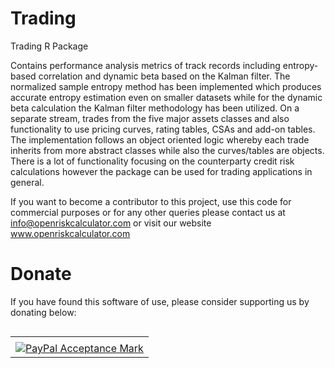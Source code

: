 # Trading
Trading R Package

Contains performance analysis metrics of track records including entropy-based
            correlation and dynamic beta based on the Kalman filter. The normalized sample entropy method
            has been implemented which produces accurate entropy estimation even on smaller datasets while for
            the dynamic beta calculation the Kalman filter methodology has been utilized.
            On a separate stream, trades from the five major assets classes and also
            functionality to use pricing curves, rating tables, CSAs and add-on tables. The
            implementation follows an object oriented logic whereby each trade inherits from
            more abstract classes while also the curves/tables are objects. There is a lot
            of functionality focusing on the counterparty credit risk calculations however
            the package can be used for trading applications in general.

If you want to become a contributor to this project, use this code for commercial purposes or for any other queries please contact us at info@openriskcalculator.com or visit our website www.openriskcalculator.com

# Donate 

If you have found this software of use, please consider supporting us by donating below:

<table border="0" cellpadding="10" cellspacing="0" align="left"><tr><td align="left"></td></tr><tr><td align="left"><a href="https://www.paypal.com/cgi-bin/webscr?cmd=_s-xclick&hosted_button_id=SRBWEQJYJ8QM4&source=url" title="Donate via Paypal" onclick="javascript:window.open('https://www.paypal.com/webapps/mpp/paypal-popup','WIPaypal','toolbar=no, location=no, directories=no, status=no, menubar=no, scrollbars=yes, resizable=yes, width=1060, height=700');"><img src="https://www.paypalobjects.com/webstatic/mktg/logo/AM_SbyPP_mc_vs_dc_ae.jpg" border="0" alt="PayPal Acceptance Mark"></a></td></tr></table>
